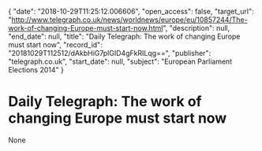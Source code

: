 {
  "date": "2018-10-29T11:25:12.006606", 
  "open_access": false, 
  "target_url": "http://www.telegraph.co.uk/news/worldnews/europe/eu/10857244/The-work-of-changing-Europe-must-start-now.html", 
  "description": null, 
  "end_date": null, 
  "title": "Daily Telegraph: The work of changing Europe must start now", 
  "record_id": "20181029T112512/dAkbHiG7plGID4gFkRILqg==", 
  "publisher": "telegraph.co.uk", 
  "start_date": null, 
  "subject": "European Parliament Elections 2014"
}

# Daily Telegraph: The work of changing Europe must start now

None